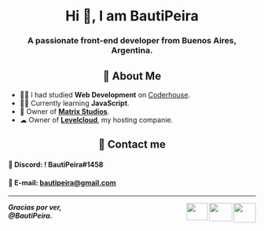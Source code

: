 <h1 align="center">Hi 👋, I am BautiPeira</h1>

<h3 align="center">A passionate front-end developer from Buenos Aires, Argentina.</h3>


<h2 align="center">🚀 About Me</h2>

 - 👨‍🎓 I had studied **Web Development** on [Coderhouse](https://coderhouse.com). 
 - 👨‍💻 Currently learning **JavaScript**.
 - 👑 Owner of [**Matrix Studios**](https://discord.gg/PGJvbxWZVJ).
 - ☁ Owner of [**Levelcloud**](https://dashactyl.levelcloud.cl), my hosting companie.

<h2 align="center">📩 Contact me</h2>
 <h4>🔵 Discord: ! BautiPeira#1458</h4>
 <h4>🔴 E-mail: <a href="mailto:bautipeira@gmail.com">bautipeira@gmail.com</a></h4>
 
 <hr>
 
<a href="https://instagram.com/bautipeira" target="_blank"><img src="https://user-images.githubusercontent.com/88205831/160500552-8351a03d-a4a3-4ca4-95d0-4f47f12c0eab.png" width="45" height="40" align="right"></a>
<a href="https://discord.gg/PGJvbxWZVJ" target="_blank"><img src="https://user-images.githubusercontent.com/88205831/160500357-11dbb02f-4966-4856-8ce8-b21b04935baa.png" width="47" height="37" align="right"></a>
<a href="https://twitter.com/bautipeira" target="_blank"><img src="https://upload.wikimedia.org/wikipedia/commons/thumb/4/4f/Twitter-logo.svg/1200px-Twitter-logo.svg.png" width="43" height="35" align="right"></a>
<b><i>Gracias por ver, <br>
  @BautiPeira.</i></b>
